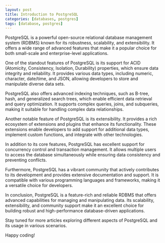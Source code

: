 ```yaml
---
layout: post
title: Introduction to PostgreSQL
categories: [databases, postgres]
tags: [database, postgres]
---
```


PostgreSQL is a powerful open-source relational database management system (RDBMS) known for its robustness, scalability, and extensibility. It offers a wide range of advanced features that make it a popular choice for both small-scale and enterprise-level applications.

One of the standout features of PostgreSQL is its support for ACID (Atomicity, Consistency, Isolation, Durability) properties, which ensure data integrity and reliability. It provides various data types, including numeric, character, date/time, and JSON, allowing developers to store and manipulate diverse data sets.

PostgreSQL also offers advanced indexing techniques, such as B-tree, hash, and generalized search trees, which enable efficient data retrieval and query optimization. It supports complex queries, joins, and subqueries, making it suitable for handling complex data relationships.

Another notable feature of PostgreSQL is its extensibility. It provides a rich ecosystem of extensions and plugins that enhance its functionality. These extensions enable developers to add support for additional data types, implement custom functions, and integrate with other technologies.

In addition to its core features, PostgreSQL has excellent support for concurrency control and transaction management. It allows multiple users to access the database simultaneously while ensuring data consistency and preventing conflicts.

Furthermore, PostgreSQL has a vibrant community that actively contributes to its development and provides extensive documentation and support. It is compatible with various programming languages and frameworks, making it a versatile choice for developers.

In conclusion, PostgreSQL is a feature-rich and reliable RDBMS that offers advanced capabilities for managing and manipulating data. Its scalability, extensibility, and community support make it an excellent choice for building robust and high-performance database-driven applications.

Stay tuned for more articles exploring different aspects of PostgreSQL and its usage in various scenarios.

Happy coding!